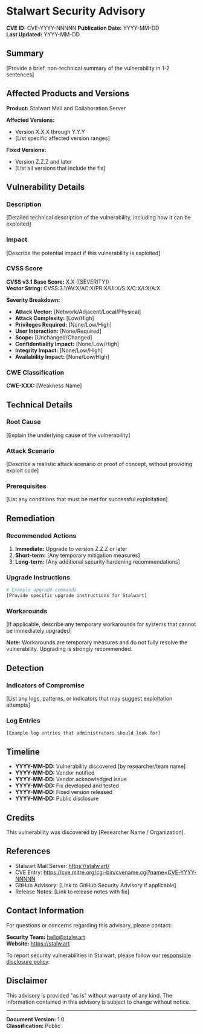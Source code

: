 # Stalwart Security Advisory

**CVE ID:** CVE-YYYY-NNNNN
**Publication Date:** YYYY-MM-DD  
**Last Updated:** YYYY-MM-DD  

## Summary

[Provide a brief, non-technical summary of the vulnerability in 1-2 sentences]

## Affected Products and Versions

**Product:** Stalwart Mail and Collaboration Server

**Affected Versions:**
- Version X.X.X through Y.Y.Y
- [List specific affected version ranges]

**Fixed Versions:**
- Version Z.Z.Z and later
- [List all versions that include the fix]

## Vulnerability Details

### Description

[Detailed technical description of the vulnerability, including how it can be exploited]

### Impact

[Describe the potential impact if this vulnerability is exploited]

### CVSS Score

**CVSS v3.1 Base Score:** X.X ([SEVERITY])  
**Vector String:** CVSS:3.1/AV:X/AC:X/PR:X/UI:X/S:X/C:X/I:X/A:X

**Severity Breakdown:**
- **Attack Vector:** [Network/Adjacent/Local/Physical]
- **Attack Complexity:** [Low/High]
- **Privileges Required:** [None/Low/High]
- **User Interaction:** [None/Required]
- **Scope:** [Unchanged/Changed]
- **Confidentiality Impact:** [None/Low/High]
- **Integrity Impact:** [None/Low/High]
- **Availability Impact:** [None/Low/High]

### CWE Classification

**CWE-XXX:** [Weakness Name]

## Technical Details

### Root Cause

[Explain the underlying cause of the vulnerability]

### Attack Scenario

[Describe a realistic attack scenario or proof of concept, without providing exploit code]

### Prerequisites

[List any conditions that must be met for successful exploitation]

## Remediation

### Recommended Actions

1. **Immediate:** Upgrade to version Z.Z.Z or later
2. **Short-term:** [Any temporary mitigation measures]
3. **Long-term:** [Any additional security hardening recommendations]

### Upgrade Instructions

```bash
# Example upgrade commands
[Provide specific upgrade instructions for Stalwart]
```

### Workarounds

[If applicable, describe any temporary workarounds for systems that cannot be immediately upgraded]

**Note:** Workarounds are temporary measures and do not fully resolve the vulnerability. Upgrading is strongly recommended.

## Detection

### Indicators of Compromise

[List any logs, patterns, or indicators that may suggest exploitation attempts]

### Log Entries

```
[Example log entries that administrators should look for]
```

## Timeline

- **YYYY-MM-DD:** Vulnerability discovered [by researcher/team name]
- **YYYY-MM-DD:** Vendor notified
- **YYYY-MM-DD:** Vendor acknowledged issue
- **YYYY-MM-DD:** Fix developed and tested
- **YYYY-MM-DD:** Fixed version released
- **YYYY-MM-DD:** Public disclosure

## Credits

This vulnerability was discovered by [Researcher Name / Organization].

## References

- Stalwart Mail Server: https://stalw.art/
- CVE Entry: https://cve.mitre.org/cgi-bin/cvename.cgi?name=CVE-YYYY-NNNNN
- GitHub Advisory: [Link to GitHub Security Advisory if applicable]
- Release Notes: [Link to release notes with fix]

## Contact Information

For questions or concerns regarding this advisory, please contact:

**Security Team:** hello@stalw.art  
**Website:** https://stalw.art

To report security vulnerabilities in Stalwart, please follow our [responsible disclosure policy](https://github.com/stalwartlabs/stalwart/security/policy).

## Disclaimer

This advisory is provided "as is" without warranty of any kind. The information contained in this advisory is subject to change without notice.

---

**Document Version:** 1.0  
**Classification:** Public
